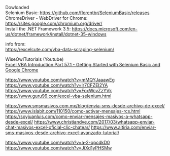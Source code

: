 Dowloaded  
Selenium Basic: https://github.com/florentbr/SeleniumBasic/releases  
ChromeDriver - WebDriver for Chrome: https://sites.google.com/chromium.org/driver/  
Install the .NET Framework 3.5: https://docs.microsoft.com/en-us/dotnet/framework/install/dotnet-35-windows  

info from:  
https://excelcute.com/vba-data-scraping-selenium/

WiseOwlTutorials (Youtube)  
[Excel VBA Introduction Part 57.1 - Getting Started with Selenium Basic and Google Chrome](https://www.youtube.com/watch?v=FoxWcvZzYVk)


https://www.youtube.com/watch?v=mMQYJaaawEg  
https://www.youtube.com/watch?v=lr7CFZEI2YA  
https://www.youtube.com/watch?v=FoxWcvZzYVk  
https://www.guru99.com/excel-vba-selenium.html  


https://www.smsmasivos.com.mx/blog/envia-sms-desde-archivo-de-excel/  
https://www.islabit.com/110150/como-activar-mensajes-rcs.html  
https://soyjuanluis.com/como-enviar-mensajes-masivos-a-whatsapp-desde-excel/
https://www.christiandve.com/2017/03/whatsapp-enviar-chat-masivos-excel-oficial-clic-chatear/
https://www.altiria.com/enviar-sms-masivos-desde-archivo-excel-avanzado-tutorial/


https://www.youtube.com/watch?v=a-2-opcdkD0
https://www.youtube.com/watch?v=JiXd1yPHSMw
